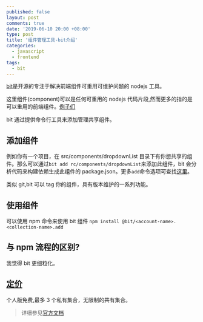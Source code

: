 ```yaml
---
published: false
layout: post
comments: true
date: '2019-06-10 20:00 +08:00'
type: post
title: '组件管理工具-bit介绍'
categories:
  - javascript
  - frontend
tags:
  - bit
---
```


[bit](https://bit.dev/)是开源的专注于解决前端组件可重用可维护问题的 nodejs 工具。

这里组件(component)可以是任何可重用的 nodejs 代码片段,然而更多的指的是可以重用的前端组件。[例子们](https://bit.dev/components)

bit 通过提供命令行工具来添加管理共享组件。

## 添加组件

例如你有一个项目，在 src/components/dropdownList 目录下有你想共享的组件。那么可以通过`bit add rc/components/dropdownList`来添加此组件，bit 会分析代码来构建依赖生成此组件的 package.json。更多`add`命令选项可查找[这里](https://docs.bit.dev/docs/cli-add.html)。

类似 git,bit 可以 tag 你的组件，具有版本维护的一系列功能。

## 使用组件

可以使用 npm 命令来使用 bit 组件
`npm install @bit/<account-name>.<collection-name>.add`

## 与 npm 流程的区别?

我觉得 bit 更细粒化。

## [定价](https://bit.dev/pricing)

个人版免费,最多 3 个私有集合，无限制的共有集合。

> 详细参见[官方文档](https://docs.bit.dev/tutorial/node-tutorial.html)
